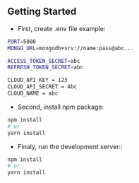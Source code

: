 ## Getting Started
* First, create .env file example:
```bash
PORT=5000
MONGO_URL=mongodb+srv://name:pass@abc...

ACCESS_TOKEN_SECRET=abc
REFRESH_TOKEN_SECRET=abc

CLOUD_API_KEY = 123
CLOUD_API_SECRET = Abc
CLOUD_NAME = abc
```

* Second, install npm package:
```bash
npm install
# or
yarn install
```

* Finaly, run the development server::
```bash
npm install
# or
yarn install
```

